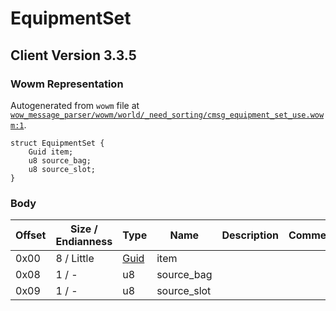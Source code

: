 # EquipmentSet

## Client Version 3.3.5

### Wowm Representation

Autogenerated from `wowm` file at [`wow_message_parser/wowm/world/_need_sorting/cmsg_equipment_set_use.wowm:1`](https://github.com/gtker/wow_messages/tree/main/wow_message_parser/wowm/world/_need_sorting/cmsg_equipment_set_use.wowm#L1).
```rust,ignore
struct EquipmentSet {
    Guid item;
    u8 source_bag;
    u8 source_slot;
}
```
### Body

| Offset | Size / Endianness | Type | Name | Description | Comment |
| ------ | ----------------- | ---- | ---- | ----------- | ------- |
| 0x00 | 8 / Little | [Guid](../spec/packed-guid.md) | item |  |  |
| 0x08 | 1 / - | u8 | source_bag |  |  |
| 0x09 | 1 / - | u8 | source_slot |  |  |

